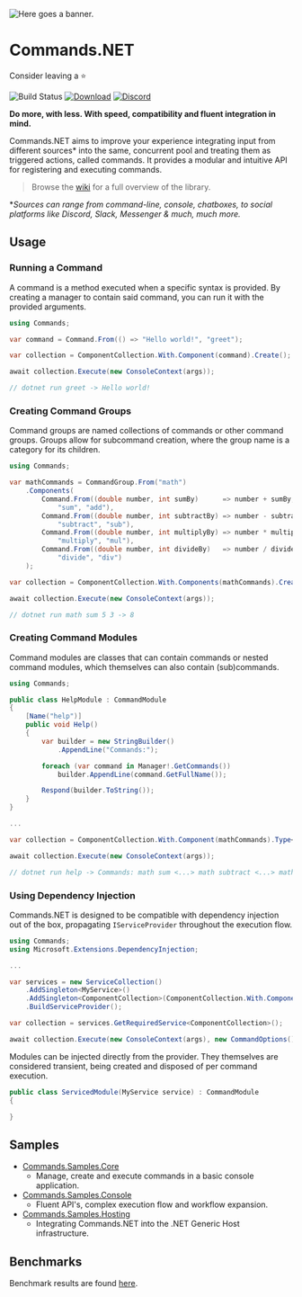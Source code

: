 ![Here goes a banner.](https://raw.githubusercontent.com/csmir/Commands.NET/refs/heads/master/img/cnetbanner_lighttrans_outline_bexp.png)

# Commands.NET

Consider leaving a ⭐

![Build Status](https://img.shields.io/github/actions/workflow/status/csmir/CSF.NET/dotnet.yml?branch=master&style=flat)
[![Download](https://img.shields.io/static/v1?style=flat&message=download%20on%20nuget&color=004880&logo=NuGet&logoColor=FFFFFF&label=)](https://nuget.org/packages/Commands.NET)
[![Discord](https://img.shields.io/discord/1092510256384450652?style=flat)](https://discord.gg/T7hCvShAx5)

**Do more, with less. With speed, compatibility and fluent integration in mind.**

Commands.NET aims to improve your experience integrating input from different sources* into the same, concurrent pool and treating them as triggered actions, called commands. 
It provides a modular and intuitive API for registering and executing commands.

> Browse the [wiki](https://github.com/csmir/Commands.NET/wiki) for a full overview of the library.

**Sources can range from command-line, console, chatboxes, to social platforms like Discord, Slack, Messenger & much, much more.*

## Usage

### Running a Command

A command is a method executed when a specific syntax is provided. 
By creating a manager to contain said command, you can run it with the provided arguments.

```cs
using Commands;

var command = Command.From(() => "Hello world!", "greet");

var collection = ComponentCollection.With.Component(command).Create();

await collection.Execute(new ConsoleContext(args));

// dotnet run greet -> Hello world!
```

### Creating Command Groups

Command groups are named collections of commands or other command groups. 
Groups allow for subcommand creation, where the group name is a category for its children.

```cs
using Commands;

var mathCommands = CommandGroup.From("math")
    .Components(
        Command.From((double number, int sumBy)      => number + sumBy, 
            "sum", "add"), 
        Command.From((double number, int subtractBy) => number - subtractBy, 
            "subtract", "sub"), 
        Command.From((double number, int multiplyBy) => number * multiplyBy, 
            "multiply", "mul"), 
        Command.From((double number, int divideBy)   => number / divideBy, 
            "divide", "div")
    );

var collection = ComponentCollection.With.Components(mathCommands).Create();

await collection.Execute(new ConsoleContext(args));

// dotnet run math sum 5 3 -> 8
```

### Creating Command Modules

Command modules are classes that can contain commands or nested command modules, which themselves can also contain (sub)commands.

```cs
using Commands;

public class HelpModule : CommandModule 
{
    [Name("help")]
    public void Help()
    {
        var builder = new StringBuilder()
            .AppendLine("Commands:");

        foreach (var command in Manager!.GetCommands())
            builder.AppendLine(command.GetFullName());

        Respond(builder.ToString());
    }
}

...

var collection = ComponentCollection.With.Component(mathCommands).Type<HelpModule>().Create();

await collection.Execute(new ConsoleContext(args));

// dotnet run help -> Commands: math sum <...> math subtract <...> math ...
```

### Using Dependency Injection

Commands.NET is designed to be compatible with dependency injection out of the box, propagating `IServiceProvider` throughout the execution flow.

```cs
using Commands;
using Microsoft.Extensions.DependencyInjection;

...

var services = new ServiceCollection()
    .AddSingleton<MyService>()
    .AddSingleton<ComponentCollection>(ComponentCollection.With.Component(mathCommands).Type<HelpModule>().Create());
    .BuildServiceProvider();

var collection = services.GetRequiredService<ComponentCollection>();

await collection.Execute(new ConsoleContext(args), new CommandOptions() { Services = services });
```

Modules can be injected directly from the provider. They themselves are considered transient, being created and disposed of per command execution.

```cs
public class ServicedModule(MyService service) : CommandModule 
{

}
```

## Samples

- [Commands.Samples.Core](https://github.com/csmir/Commands.NET/tree/master/src/Commands.Samples/Commands.Samples.Core)
  - Manage, create and execute commands in a basic console application.
- [Commands.Samples.Console](https://github.com/csmir/Commands.NET/tree/master/src/Commands.Samples/Commands.Samples.Console)
  - Fluent API's, complex execution flow and workflow expansion.
- [Commands.Samples.Hosting](https://github.com/csmir/Commands.NET/tree/master/src/Commands.Samples/Commands.Samples.Hosting)
  - Integrating Commands.NET into the .NET Generic Host infrastructure.

## Benchmarks

Benchmark results are found [here](https://github.com/csmir/Commands.NET/tree/master/src/Commands.Tests/Commands.Tests.Benchmarks/README.md).